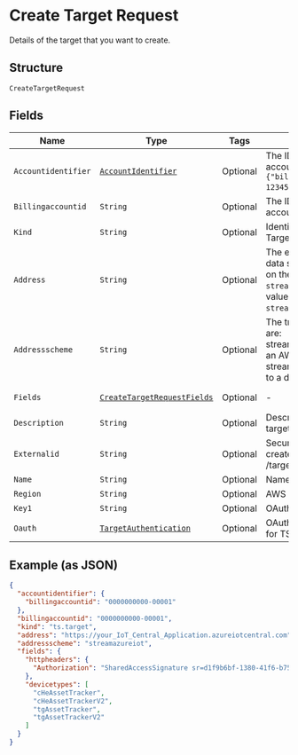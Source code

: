 
# Create Target Request

Details of the target that you want to create.

## Structure

`CreateTargetRequest`

## Fields

| Name | Type | Tags | Description | Getter | Setter |
|  --- | --- | --- | --- | --- | --- |
| `Accountidentifier` | [`AccountIdentifier`](../../doc/models/account-identifier.md) | Optional | The ID of the authenticating billing account, in the format `{"billingaccountid":"1234567890-12345"}`. | AccountIdentifier getAccountidentifier() | setAccountidentifier(AccountIdentifier accountidentifier) |
| `Billingaccountid` | `String` | Optional | The ID of the authenticating billing account. | String getBillingaccountid() | setBillingaccountid(String billingaccountid) |
| `Kind` | `String` | Optional | Identifies the resource kind. Targets are ts.target. | String getKind() | setKind(String kind) |
| `Address` | `String` | Optional | The endpoint for notifications or data streams. The format depends on the selected `addressscheme`.<br />`streamrest` requires a `host:port` value <br />`streamawsiot` requres a valid ARN. | String getAddress() | setAddress(String address) |
| `Addressscheme` | `String` | Optional | The transport format. Valid values are: <br />streamawsiot - streamed data to an AWS account <br />streamrest - streamed REST data to a defined endpoint. | String getAddressscheme() | setAddressscheme(String addressscheme) |
| `Fields` | [`CreateTargetRequestFields`](../../doc/models/create-target-request-fields.md) | Optional | - | CreateTargetRequestFields getFields() | setFields(CreateTargetRequestFields fields) |
| `Description` | `String` | Optional | Descriptive information about the target. | String getDescription() | setDescription(String description) |
| `Externalid` | `String` | Optional | Security identification string created by a POST /targets/actions/newextid request. | String getExternalid() | setExternalid(String externalid) |
| `Name` | `String` | Optional | Name of the target. | String getName() | setName(String name) |
| `Region` | `String` | Optional | AWS region value. | String getRegion() | setRegion(String region) |
| `Key1` | `String` | Optional | OAuth 2.0 bearer token. | String getKey1() | setKey1(String key1) |
| `Oauth` | [`TargetAuthentication`](../../doc/models/target-authentication.md) | Optional | OAuth 2 token and refresh token for TS to stream events to Target. | TargetAuthentication getOauth() | setOauth(TargetAuthentication oauth) |

## Example (as JSON)

```json
{
  "accountidentifier": {
    "billingaccountid": "0000000000-00001"
  },
  "billingaccountid": "0000000000-00001",
  "kind": "ts.target",
  "address": "https://your_IoT_Central_Application.azureiotcentral.com",
  "addressscheme": "streamazureiot",
  "fields": {
    "httpheaders": {
      "Authorization": "SharedAccessSignature sr=d1f9b6bf-1380-41f6-b757-d9805e48392b&sig=EF5tnXClw3MWkb84OkIOUhMH%2FaS1DRD2nXT69QR8RD8%3D&skn=TSCCtoken&se=1648827260410"
    },
    "devicetypes": [
      "cHeAssetTracker",
      "cHeAssetTrackerV2",
      "tgAssetTracker",
      "tgAssetTrackerV2"
    ]
  }
}
```

